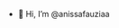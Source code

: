 - 👋 Hi, I’m @anissafauziaa

<!---
anissafauziaa/anissafauziaa is a ✨ special ✨ repository because its `README.md` (this file) appears on your GitHub profile.
You can click the Preview link to take a look at your changes.
--->
